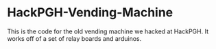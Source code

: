 # HackPGH-Vending-Machine
This is the code for the old vending machine we hacked at HackPGH. It works off of a set of relay boards and arduinos.
